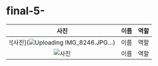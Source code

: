 # final-5-

| 사진 | 이름 | 역할 |
|:----:|:----:|:----:|
| ![사진](![Uploading IMG_8246.JPG…]()) | 이름 | 역할 |
| ![사진](링크_또는_이미지_경로) | 이름 | 역할 |
